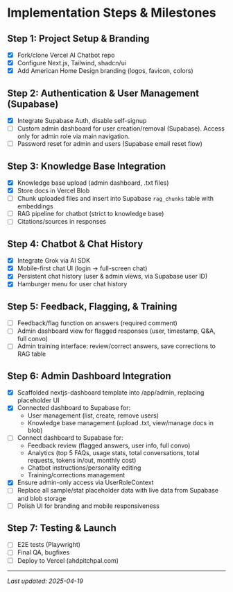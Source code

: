 # Implementation Steps & Milestones

## Step 1: Project Setup & Branding
- [x] Fork/clone Vercel AI Chatbot repo
- [x] Configure Next.js, Tailwind, shadcn/ui
- [x] Add American Home Design branding (logos, favicon, colors)

## Step 2: Authentication & User Management (Supabase)
- [x] Integrate Supabase Auth, disable self-signup
- [ ] Custom admin dashboard for user creation/removal (Supabase). Access only for admin role via main navigation.
- [ ] Password reset for admin and users (Supabase email reset flow)

## Step 3: Knowledge Base Integration
- [x] Knowledge base upload (admin dashboard, .txt files)
- [x] Store docs in Vercel Blob
- [ ] Chunk uploaded files and insert into Supabase `rag_chunks` table with embeddings
- [ ] RAG pipeline for chatbot (strict to knowledge base)
- [ ] Citations/sources in responses

## Step 4: Chatbot & Chat History
- [x] Integrate Grok via AI SDK
- [x] Mobile-first chat UI (login → full-screen chat)
- [x] Persistent chat history (user & admin views, via Supabase user ID)
- [x] Hamburger menu for user chat history

## Step 5: Feedback, Flagging, & Training
- [ ] Feedback/flag function on answers (required comment)
- [ ] Admin dashboard view for flagged responses (user, timestamp, Q&A, full convo)
- [ ] Admin training interface: review/correct answers, save corrections to RAG table

## Step 6: Admin Dashboard Integration
- [x] Scaffolded nextjs-dashboard template into /app/admin, replacing placeholder UI
- [x] Connected dashboard to Supabase for:
    - User management (list, create, remove users)
    - Knowledge base management (upload .txt, view/manage docs in blob)
- [ ] Connect dashboard to Supabase for:
    - Feedback review (flagged answers, user info, full convo)
    - Analytics (top 5 FAQs, usage stats, total conversations, total requests, tokens in/out, monthly cost)
    - Chatbot instructions/personality editing
    - Training/corrections management
- [x] Ensure admin-only access via UserRoleContext
- [ ] Replace all sample/stat placeholder data with live data from Supabase and blob storage
- [ ] Polish UI for branding and mobile responsiveness

## Step 7: Testing & Launch
- [ ] E2E tests (Playwright)
- [ ] Final QA, bugfixes
- [ ] Deploy to Vercel (ahdpitchpal.com)

---

_Last updated: 2025-04-19_
